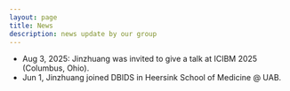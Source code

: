 ```yaml
---
layout: page
title: News
description: news update by our group
---
```

* Aug 3, 2025: Jinzhuang was invited to give a talk at ICIBM 2025 (Columbus, Ohio).
* Jun 1, Jinzhuang joined DBIDS in Heersink School of Medicine @ UAB.


